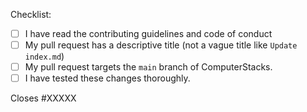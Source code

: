 Checklist:

<!-- Please follow this checklist and put an x in each of the boxes, like this: [x]. It will ensure that your pull request is fully reviewed. -->

- [ ] I have read the contributing guidelines and code of conduct
- [ ] My pull request has a descriptive title (not a vague title like `Update index.md`)
- [ ] My pull request targets the `main` branch of ComputerStacks.
- [ ] I have tested these changes thoroughly.

<!--If your pull request closes a GitHub issue, replace the XXXXX below with the issue number.-->

Closes #XXXXX

<!-- Feel free to add any additional description of changes below this line -->
